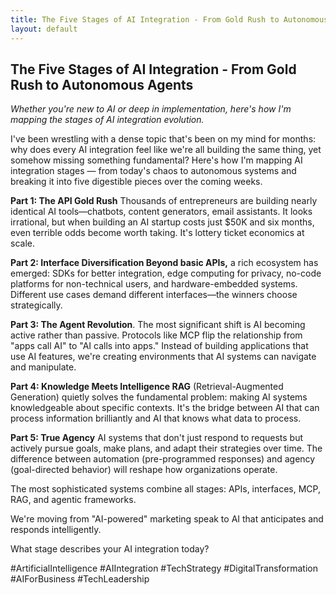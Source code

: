 ```yaml
---
title: The Five Stages of AI Integration - From Gold Rush to Autonomous Agents
layout: default
---
```


## The Five Stages of AI Integration - From Gold Rush to Autonomous Agents

_Whether you're new to AI or deep in implementation, here's how I'm mapping the stages of AI integration evolution._

I've been wrestling with a dense topic that's been on my mind for months: why does every AI integration feel like we're all building the same thing, yet somehow missing something fundamental? Here's how I'm mapping AI integration stages — from today's chaos to autonomous systems and breaking it into five digestible pieces over the coming weeks.

**Part 1: The API Gold Rush** Thousands of entrepreneurs are building nearly identical AI tools—chatbots, content generators, email assistants. It looks irrational, but when building an AI startup costs just $50K and six months, even terrible odds become worth taking. It's lottery ticket economics at scale.

**Part 2: Interface Diversification Beyond basic APIs,** a rich ecosystem has emerged: SDKs for better integration, edge computing for privacy, no-code platforms for non-technical users, and hardware-embedded systems. Different use cases demand different interfaces—the winners choose strategically.

**Part 3: The Agent Revolution**. The most significant shift is AI becoming active rather than passive. Protocols like MCP flip the relationship from "apps call AI" to "AI calls into apps." Instead of building applications that use AI features, we're creating environments that AI systems can navigate and manipulate.

**Part 4: Knowledge Meets Intelligence RAG** (Retrieval-Augmented Generation) quietly solves the fundamental problem: making AI systems knowledgeable about specific contexts. It's the bridge between AI that can process information brilliantly and AI that knows what data to process.

**Part 5: True Agency** AI systems that don't just respond to requests but actively pursue goals, make plans, and adapt their strategies over time. The difference between automation (pre-programmed responses) and agency (goal-directed behavior) will reshape how organizations operate.

The most sophisticated systems combine all stages: APIs, interfaces, MCP, RAG, and agentic frameworks.

We're moving from "AI-powered" marketing speak to AI that anticipates and responds intelligently.

What stage describes your AI integration today?

#ArtificialIntelligence #AIIntegration #TechStrategy #DigitalTransformation #AIForBusiness #TechLeadership
